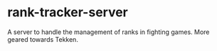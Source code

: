 # rank-tracker-server
A server to handle the management of ranks in fighting games. More geared towards Tekken.

